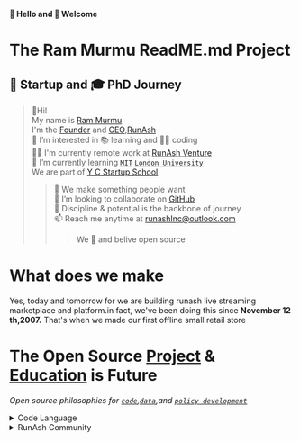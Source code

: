 **👋 Hello and 🎉 Welcome**
# The Ram Murmu ReadME.md Project 
## 🚀 Startup and 🎓 PhD Journey 

>👋Hi!<br>
My name is [Ram Murmu](https://github.com/in/linkedin.com)<br>I'm the [Founder](url) and [CEO](url),[RunAsh](https://runash.in)<br>
👀 I’m interested in 📚 learning and 🧑‍💻 coding<br>
🧑‍💻 I'm currently remote work at [RunAsh Venture](url)<br>
🌱 I’m currently learning  [`MIT`](https://mit.com) [`London University`](https://londonuniversity.com)<br>We are part of [Y C Startup School](www.ycombinator.com)<br>
>>📝 We make something people want<br>
💞️ I’m looking to collaborate on [GitHub](github.com/rammurmu)<br>
🧘 Discipline & potential is the backbone of journey<br>
📫 Reach me anytime at runashInc@outlook.com<br>
>>>We 💖 and belive open source 
# What does we make
Yes, today and tomorrow for we are building runash live streaming marketplace and platform.in fact, we've been doing this since <b>November 12 th,2007.</b> That's when we made our first offline small retail store 
# The Open Source [Project](https://runash.live) & [Education](https://en.m.wikipedia.org/wiki/Massive_open_online_course) is Future
*Open source philosophies for [`code`](),[`data`](),and [`policy development`]()*
<details><Summary> Code Language</Summary>
<p>
Coding language

```ruby
   
   
Larn more
```

```javaScript


Learn more
```

```typeScript


Learn more
```

```markdown

Learm more
```

</p>
</details>
<details><Summary>RunAsh Community</Summary>

## An interconnected live retailers & influencers community 
The opene source community is the ❤️ heart of RunAsh live retail streaming and fundamental to how we build software today
<br>
### Contributing to the RunAsh ecosystem<br>
We contribute to the platform we rely on to build and run RunAsh while also maintaining our own open source project like<br>
- https://runash.in <br>A live retail streaming hybrid platform<br>
- https://runash.live <br>A live streaming hybrid marketplace for retailing 
#### Appendex
See what's next on our roadmap and let us know if you have any suggestion oh, and by the way,we are always hiring talented,passionate people to join our team

</details>
<!---

Ram Murmu/rammurmu is a ✨ special ✨ repository because its `README.md` (this file) appears on your GitHub profile.

You can click the Preview link to take a look at your changes.

--->

